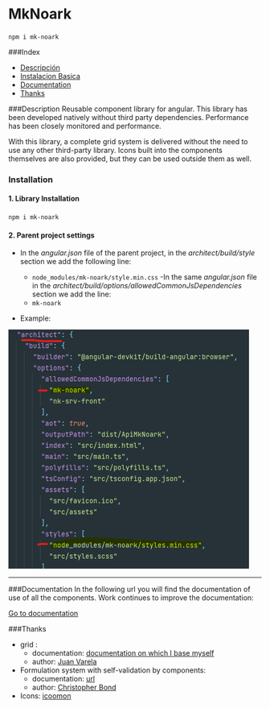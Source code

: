 # MkNoark

`npm i mk-noark`


###Index
- [Descripción](Descripción)
- [Instalacion Basica](#Installation)
- [Documentation](#Documentation)
- [Thanks](#Thanks)

###Description
Reusable component library for angular.
This library has been developed natively without third party dependencies. Performance has been closely monitored
and performance.

With this library, a complete grid system is delivered without the need to use any other third-party library.
Icons built into the components themselves are also provided, but they can be used outside them as well.


### Installation 

#### 1. Library Installation

 `npm i mk-noark`

#### 2. Parent project settings
- In the *angular.json* file of the parent project, in the *architect/build/style* section we add the following line:
   - `node_modules/mk-noark/style.min.css`
-In the same *angular.json* file in the *architect/build/options/allowedCommonJsDependencies* section we add the line:
  - `mk-noark`
 
- Example:

 ![img_2.png](img_2.png)

----------------------------

###Documentation
In the following url you will find the documentation of use of all the components.
Work continues to improve the documentation:

[Go to documentation](https://david23539.github.io/doc-mk-noark/)

###Thanks

- grid : 
  - documentation: [documentation on which I base myself](https://www.toptal.com/sass/css3-flexbox-sass-grid-tutorial)
  - author:  [Juan Varela](https://www.toptal.com/resume/juan-manuel-varela)
- Formulation system with self-validation by components:
  - documentation: [url](https://rangle.io/blog/angular-2-ngmodel-and-custom-form-components/)
  - author: [Christopher Bond](https://rangle.io/blog/author/christopher-bond)
- Icons: [icoomon](https://icomoon.io/)
